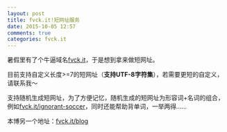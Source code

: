 ```yaml
---
layout: post
title: fvck.it!短网址服务
date: 2015-10-05 12:57
comments: true
categories: fvck.it
---
```


暑假里有了个牛逼域名[fvck.it](https://fvck.it)，于是想到拿来做短网址。

目前支持自定义长度>=7的短网址（**支持UTF-8字符集**），若需要更短的自定义，请联系我～

支持随机生成短网址，为了方便记忆，随机生成的短网址为形容词+名词的组合，例如[fvck.it/ignorant-soccer](https://fvck.it/ignorant-soccer)，同时还能帮助背单词，一举两得……

本博另一个地址：[fvck.it/blog](https://fvck.it/blog)
